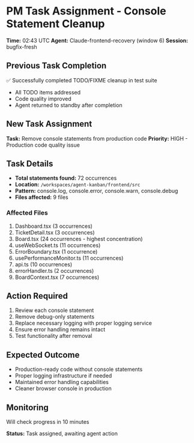 # PM Task Assignment - Console Statement Cleanup

**Time:** 02:43 UTC
**Agent:** Claude-frontend-recovery (window 6)
**Session:** bugfix-fresh

## Previous Task Completion

✅ Successfully completed TODO/FIXME cleanup in test suite

- All TODO items addressed
- Code quality improved
- Agent returned to standby after completion

## New Task Assignment

**Task:** Remove console statements from production code
**Priority:** HIGH - Production code quality issue

## Task Details

- **Total statements found:** 72 occurrences
- **Location:** `/workspaces/agent-kanban/frontend/src`
- **Pattern:** console.log, console.error, console.warn, console.debug
- **Files affected:** 9 files

### Affected Files

1. Dashboard.tsx (3 occurrences)
2. TicketDetail.tsx (3 occurrences)
3. Board.tsx (24 occurrences - highest concentration)
4. useWebSocket.ts (11 occurrences)
5. ErrorBoundary.tsx (1 occurrence)
6. usePerformanceMonitor.ts (11 occurrences)
7. api.ts (10 occurrences)
8. errorHandler.ts (2 occurrences)
9. BoardContext.tsx (7 occurrences)

## Action Required

1. Review each console statement
2. Remove debug-only statements
3. Replace necessary logging with proper logging service
4. Ensure error handling remains intact
5. Test functionality after removal

## Expected Outcome

- Production-ready code without console statements
- Proper logging infrastructure if needed
- Maintained error handling capabilities
- Cleaner browser console in production

## Monitoring

Will check progress in 10 minutes

**Status:** Task assigned, awaiting agent action
